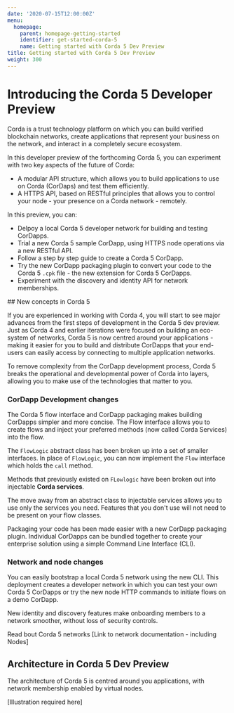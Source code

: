 ```yaml
---
date: '2020-07-15T12:00:00Z'
menu:
  homepage:
    parent: homepage-getting-started
    identifier: get-started-corda-5
    name: Getting started with Corda 5 Dev Preview
title: Getting started with Corda 5 Dev Preview
weight: 300
---
```


# Introducing the Corda 5 Developer Preview

Corda is a trust technology platform on which you can build verified blockchain networks, create applications that represent your business on the network, and interact in a completely secure ecosystem.

In this developer preview of the forthcoming Corda 5, you can experiment with two key aspects of the future of Corda:

* A modular API structure, which allows you to build applications to use on Corda (CorDaps) and test them efficiently.
* A HTTPS API, based on RESTful principles that allows you to control your node - your presence on a Corda network - remotely.

In this preview, you can:

* Delpoy a local Corda 5 developer network for building and testing CorDapps.
* Trial a new Corda 5 sample CorDapp, using HTTPS node operations via a new RESTful API.
* Follow a step by step guide to create a Corda 5 CorDapp.
* Try the new CorDapp packaging plugin to convert your code to the Corda 5 `.cpk` file - the new extension for Corda 5 CorDapps.
* Experiment with the discovery and identity API for network memberships.

## New concepts in Corda 5

If you are experienced in working with Corda 4, you will start to see major advances from the first steps of development in the Corda 5 dev preview. Just as Corda 4 and earlier iterations were focused on building an eco-system of networks, Corda 5 is now centred around your applications - making it easier for you to build and distribute CorDapps that your end-users can easily access by connecting to multiple application networks.

To remove complexity from the CorDapp development process, Corda 5 breaks the operational and developmental power of Corda into layers, allowing you to make use of the technologies that matter to you.

### CorDapp Development changes

The Corda 5 flow interface and CorDapp packaging makes building CorDapps simpler and more concise. The Flow interface allows you to create flows and inject your preferred methods (now called Corda Services) into the flow.

The `FlowLogic` abstract class has been broken up into a set of smaller interfaces.  In place of `FlowLogic`, you can now implement the `Flow` interface which holds the `call` method.

Methods that previously existed on `FLowlogic` have been broken out into injectable **Corda services**.

The move away from an abstract class to injectable services allows you to use only the services you need. Features that you don't use will not need to be present on your flow classes.

Packaging your code has been made easier with a new CorDapp packaging plugin. Individual CorDapps can be bundled together to create your enterprise solution using a simple Command Line Interface (CLI).

### Network and node changes

You can easily bootstrap a local Corda 5 network using the new CLI. This deployment creates a developer network in which you can test your own Corda 5 CorDapps or try the new node HTTP commands to initiate flows on a demo CorDapp.

New identity and discovery features make onboarding members to a network smoother, without loss of security controls.

Read bout Corda 5 networks [Link to network documentation - including Nodes]


## Architecture in Corda 5 Dev Preview

The architecture of Corda 5 is centred around you applications, with network membership enabled by virtual nodes.

[Illustration required here]
